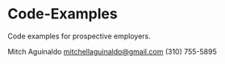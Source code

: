 # Code-Examples
Code examples for prospective employers.

Mitch Aguinaldo
mitchellaguinaldo@gmail.com
(310) 755-5895

